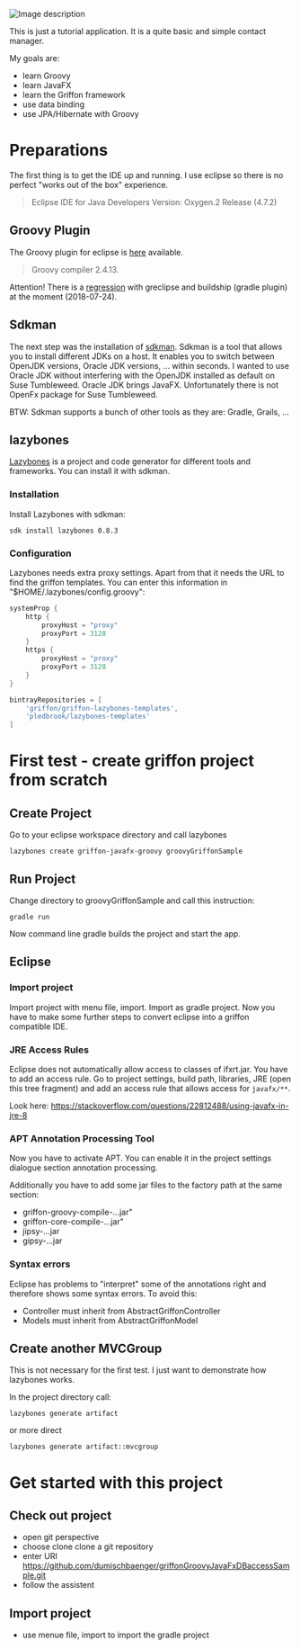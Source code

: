 


![Image description](./readmeassets/img_0004.jpgx)

This is just a tutorial application. It is a quite basic and simple contact manager.

My goals are:
* learn Groovy
* learn JavaFX 
* learn the Griffon framework
* use data binding
* use JPA/Hibernate with Groovy

# Preparations

The first thing is to get the IDE up and running. I use eclipse so there is no perfect "works out of the box" experience.

> Eclipse IDE for Java Developers
> Version: Oxygen.2 Release (4.7.2)

## Groovy Plugin

The Groovy plugin for eclipse is [here](https://github.com/groovy/groovy-eclipse/wiki) available. 

> Groovy compiler 2.4.13.

Attention! There is a [regression](https://github.com/groovy/groovy-eclipse/issues/370) with greclipse and buildship (gradle plugin) at the moment (2018-07-24).

## Sdkman

The next step was the installation of [sdkman](https://sdkman.io/). Sdkman is a tool that allows you to install different JDKs on a host. It enables you to switch between OpenJDK versions, Oracle JDK versions, ... within seconds. I wanted to use Oracle JDK without interfering with the OpenJDK installed as default on Suse Tumbleweed. Oracle JDK brings JavaFX. Unfortunately there is not OpenFx package for Suse Tumbleweed.

BTW: Sdkman supports a bunch of other tools as they are: Gradle, Grails, ...

## lazybones

[Lazybones](https://github.com/pledbrook/lazybones) is a project and code generator for different tools and frameworks. You can install it with sdkman.



### Installation

Install Lazybones with sdkman:

`sdk install lazybones 0.8.3`


### Configuration

Lazybones needs extra proxy settings. Apart from that it needs the URL to find the griffon templates. You can enter this information in  "$HOME/.lazybones/config.groovy":
```groovy
systemProp {
    http {
        proxyHost = "proxy"
        proxyPort = 3128
    }   
    https {
        proxyHost = "proxy"
        proxyPort = 3128
    }
}

bintrayRepositories = [ 
    'griffon/griffon-lazybones-templates',
    'pledbrook/lazybones-templates'
]
```

# First test - create griffon project from scratch


## Create Project

Go to your eclipse workspace directory and call lazybones


```
lazybones create griffon-javafx-groovy groovyGriffonSample
```

## Run Project

Change directory to groovyGriffonSample and call this instruction:

```
gradle run
```

Now command line gradle builds the project and start the app.

## Eclipse

### Import project

Import project with menu file, import. Import as gradle project. Now you have to make some further steps to convert eclipse into a griffon compatible IDE.

### JRE Access Rules

Eclipse does not automatically allow access to classes of ifxrt.jar. You have to add an access rule. Go to project settings, build path, libraries, JRE (open this tree fragment) and add an access rule that allows access for `javafx/**`.

Look here: https://stackoverflow.com/questions/22812488/using-javafx-in-jre-8



### APT Annotation Processing Tool

Now you have to activate APT. You can enable it in the project settings dialogue section annotation processing.

Additionally you have to add some jar files to the factory path at the same section:

* griffon-groovy-compile-...jar"
* griffon-core-compile-...jar"
* jipsy-...jar
* gipsy-...jar


### Syntax errors

Eclipse has problems to "interpret" some of the annotations right and therefore shows some syntax errors. To avoid this:

* Controller must inherit from AbstractGriffonController
* Models must inherit from AbstractGriffonModel


## Create another MVCGroup

This is not necessary for the first test. I just want to demonstrate how lazybones works.

In the project directory  call:

```
lazybones generate artifact
```

or more direct

```
lazybones generate artifact::mvcgroup
```

# Get started with this project

## Check out project

* open git perspective
* choose clone clone a git repository
* enter URI https://github.com/dumischbaenger/griffonGroovyJavaFxDBaccessSample.git
* follow the assistent

## Import project

* use menue file, import to import the gradle project

